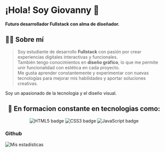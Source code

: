 # ¡Hola! Soy Giovanny 👋
**Futuro desarrollador Fullstack con alma de diseñador.**
## 👨‍💻 Sobre mí

> Soy estudiante de desarrollo **Fullstack** con pasión por crear experiencias digitales interactivas y funcionales.  
> También tengo conocimientos en **diseño gráfico**, lo que me permite unir funcionalidad con estética en cada proyecto.  
> Me gusta aprender constantemente y experimentar con nuevas tecnologías para mejorar mis habilidades y aportar soluciones creativas.

Soy un apasionado de la tecnologia y el diseño visual.
<h2 align="center">🚀 En formacion constante en tecnologias como:</h2>

<p align="center">
  <img src="https://img.shields.io/badge/HTML5-E34F26?style=for-the-badge&logo=html5&logoColor=white" alt="HTML5 badge" />
  <img src="https://img.shields.io/badge/CSS3-1572B6?style=for-the-badge&logo=css3&logoColor=white" alt="CSS3 badge" />
  <img src="https://img.shields.io/badge/JavaScript-F7DF1E?style=for-the-badge&logo=javascript&logoColor=black" alt="JavaScript badge" />
</p>

### Github

![Mis estadísticas](https://github-readme-stats.vercel.app/api?username=TuUsuario&show_icons=true&theme=radical)
<!--
**giok2154/giok2154** is a ✨ _special_ ✨ repository because its `README.md` (this file) appears on your GitHub profile.

Here are some ideas to get you started:

- 🔭 I’m currently working on ...
- 🌱 I’m currently learning ...
- 👯 I’m looking to collaborate on ...
- 🤔 I’m looking for help with ...
- 💬 Ask me about ...
- 📫 How to reach me: ...
- 😄 Pronouns: ...
- ⚡ Fun fact: ...
-->

